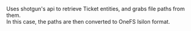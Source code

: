 Uses shotgun's api to retrieve Ticket entities, and grabs file paths from them.  
In this case, the paths are then converted to OneFS Isilon format.  
